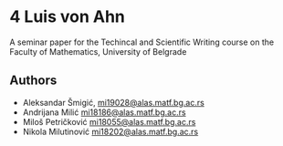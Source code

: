 # 4 Luis von Ahn

A seminar paper for the Techincal and Scientific Writing course on the Faculty of Mathematics, University of Belgrade

## Authors
- Aleksandar Šmigić, mi19028@alas.matf.bg.ac.rs
- Andrijana Milić mi18186@alas.matf.bg.ac.rs
- Miloš Petričković mi18055@alas.matf.bg.ac.rs
- Nikola Milutinović mi18202@alas.matf.bg.ac.rs
